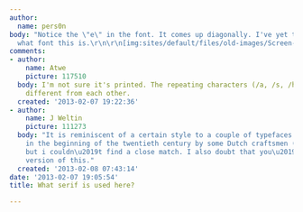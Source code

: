 ```yaml
---
author:
  name: pers0n
body: "Notice the \"e\" in the font. It comes up diagonally. I've yet to figure out
  what font this is.\r\n\r\n[img:sites/default/files/old-images/Screen-Shot-2013-02-07-at-1_4462.02.png]"
comments:
- author:
    name: Atwe
    picture: 117510
  body: I'm not sure it's printed. The repeating characters (/a, /s, /h etc.) seem
    different from each other.
  created: '2013-02-07 19:22:36'
- author:
    name: J Weltin
    picture: 111273
  body: "It is reminiscent of a certain style to a couple of typefaces that were made
    in the beginning of the twentieth century by some Dutch craftsmen (like De Roos),
    but i couldn\u2019t find a close match. I also doubt that you\u2019ll find a digital
    version of this."
  created: '2013-02-08 07:43:14'
date: '2013-02-07 19:05:54'
title: What serif is used here?

---
```

